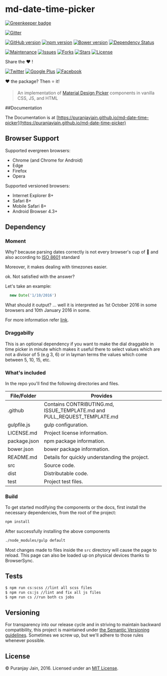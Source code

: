 # md-date-time-picker

[![Greenkeeper badge](https://badges.greenkeeper.io/puranjayjain/md-date-time-picker.svg)](https://greenkeeper.io/)

[![Gitter](https://badges.gitter.im/puranjayjain/md-date-time-picker.svg)](https://gitter.im/puranjayjain/md-date-time-picker?utm_source=badge&utm_medium=badge&utm_campaign=pr-badge)

[![GitHub version](https://img.shields.io/github/release/puranjayjain/md-date-time-picker.svg)](https://badge.fury.io/gh/puranjayjain%2Fmd-date-time-picker)
[![npm version](https://img.shields.io/npm/v/md-date-time-picker.svg)](https://badge.fury.io/js/md-date-time-picker)
[![Bower version](https://img.shields.io/bower/v/md-date-time-picker.svg)](https://badge.fury.io/bo/puranjayjain%2Fmd-date-time-picker)
[![Dependency Status](https://david-dm.org/puranjayjain/md-date-time-picker.svg)](https://david-dm.org/puranjayjain/md-date-time-picker)

[![Maintenance](https://img.shields.io/maintenance/yes/2016.svg)]()
[![Issues](https://img.shields.io/github/issues/puranjayjain/md-date-time-picker.svg)](https://github.com/puranjayjain/md-date-time-picker/issues)
[![Forks](https://img.shields.io/github/forks/puranjayjain/md-date-time-picker.svg)](https://github.com/puranjayjain/md-date-time-picker/network)
[![Stars](https://img.shields.io/github/stars/puranjayjain/md-date-time-picker.svg)](https://github.com/puranjayjain/md-date-time-picker/stargazers)
[![License](https://img.shields.io/badge/license-MIT-blue.svg)](https://raw.githubusercontent.com/puranjayjain/md-date-time-picker/master/LICENSE.md)

Share the :heart: !

[![Twitter](https://img.shields.io/twitter/url/https/github.com/puranjayjain/md-date-time-picker.svg?style=social)](https://twitter.com/intent/tweet?text=check%20out&url=https://puranjayjain.github.io/md-date-time-picker&via=puranjayjain)
[![Google Plus](https://www.gstatic.com/images/icons/gplus-16.png)](https://plus.google.com/share?url=https://puranjayjain.github.io/md-date-time-picker)
[![Facebook](https://github.com/puranjayjain/md-date-time-picker/blob/master/src/images/FB-f-Logo__blue_29.png)](https://www.facebook.com/sharer.php?u=https://puranjayjain.github.io/md-date-time-picker&media=https://puranjayjain.github.io/md-date-time-picker/favicon-128.png&description=An%20implementation%20of%20Material%20Design%20Picker%20components%20in%20vanilla%20CSS,%20JS,%20and%20HTML)

:heart: the package? Then :star: it!

> An implementation of [Material Design Picker](https://www.google.com/design/spec/components/pickers.html)
components in vanilla CSS, JS, and HTML

##Documentation

The Documentation is at [https://puranjayjain.github.io/md-date-time-picker](https://puranjayjain.github.io/md-date-time-picker)

## Browser Support

Supported evergreen browsers:

- Chrome (and Chrome for Android)
- Edge
- Firefox
- Opera

Supported versioned browsers:

- Internet Explorer 8+
- Safari 8+
- Mobile Safari 8+
- Android Browser 4.3+

## Dependency

### Moment
Why? because parsing dates correctly is not every browser's cup of :tea: and also according to [ISO 8601](https://en.wikipedia.org/wiki/ISO_8601) standard

Moreover, it makes dealing with timezones easier.

ok. Not satisfied with the answer?

Let's take an example:

```js
  new Date('1/10/2016')
```

What should it output? ... well it is interpreted as 1st October 2016 in some browsers and 10th January 2016 in some.

For more information refer [link](https://developer.mozilla.org/en-US/docs/Web/JavaScript/Reference/Global_Objects/Date/parse).

### Draggabilly

This is an optional dependency if you want to make the dial draggable in time picker in minute which makes it useful there to select values which are not a divisor of 5 (e.g 3, 6) or in layman terms the values which come between 5, 10, 15, etc.

### What's included

In the repo you'll find the following directories and files.

| File/Folder     | Provides                                                                 |
|-----------------|--------------------------------------------------------------------------|
| .github         | Contains CONTRIBUTING.md, ISSUE_TEMPLATE.md and PULL_REQUEST_TEMPLATE.md |
| gulpfile.js     | gulp configuration.                                                      |
| LICENSE.md      | Project license information.                                             |
| package.json    | npm package information.                                                 |
| bower.json      | bower package information.                                               |
| README.md       | Details for quickly understanding the project.                           |
| src             | Source code.                                                             |
| dist            | Distributable code.                                                      |
| test            | Project test files.                                                      |

### Build

To get started modifying the components or the docs, first install the necessary
dependencies, from the root of the project:

```bash
npm install
```

After successfully installing the above components

```bash
./node_modules/gulp default
```

Most changes made to files inside the `src` directory will cause the page to reload. This page can also be loaded up on physical devices thanks to BrowserSync.

## Tests

```bash
$ npm run cs:scss //lint all scss files
$ npm run cs:js //lint and fix all js files
$ npm run cs //run both cs jobs
```
## Versioning

For transparency into our release cycle and in striving to maintain backward
compatibility, this project is maintained under
[the Semantic Versioning guidelines](http://semver.org/). Sometimes we screw up,
but we'll adhere to those rules whenever possible.

## License

© Puranjay Jain, 2016. Licensed under an
[MIT License](https://github.com/puranjayjain/md-date-time-picker/blob/master/LICENSE.md).
